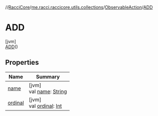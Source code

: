 //[RacciCore](../../../../index.md)/[me.racci.raccicore.utils.collections](../../index.md)/[ObservableAction](../index.md)/[ADD](index.md)

# ADD

[jvm]\
[ADD](index.md)()

## Properties

| Name | Summary |
|---|---|
| [name](index.md#-372974862%2FProperties%2F-519281799) | [jvm]<br>val [name](index.md#-372974862%2FProperties%2F-519281799): [String](https://kotlinlang.org/api/latest/jvm/stdlib/kotlin/-string/index.html) |
| [ordinal](index.md#-739389684%2FProperties%2F-519281799) | [jvm]<br>val [ordinal](index.md#-739389684%2FProperties%2F-519281799): [Int](https://kotlinlang.org/api/latest/jvm/stdlib/kotlin/-int/index.html) |
